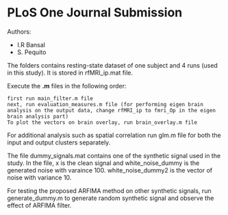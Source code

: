 # PLoS One Journal Submission

Authors:

 - I.R Bansal
 - S. Pequito

The folders contains resting-state dataset of one subject and 4 runs (used in this study). It is stored in rfMRI_ip.mat file.

Execute the **.m** files in the following order:
```
first run main_filter.m file
next, run evaluation_measures.m file (for performing eigen brain analysis on the output data, change rfMRI_ip to fmri_Op in the eigen brain analysis part)
To plot the vectors on brain overlay, run brain_overlay.m file
```

For additional analysis such as spatial correlation run glm.m file for both the input and output clusters separately.

The file dummy_signals.mat contains one of the synthetic signal used in the study. In the file, x is the clean signal and white_noise_dummy is the generated noise with varaince 100.  white_noise_dummy2 is the vector of noise with variance 10.

For testing the proposed ARFIMA method on other synthetic signals, run generate_dummy.m 
to generate random synthetic signal and observe the effect of ARFIMA filter. 



